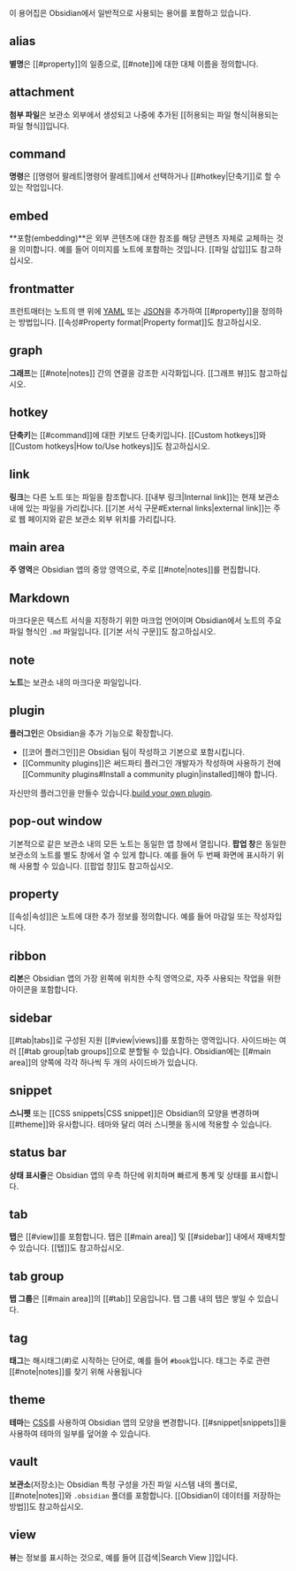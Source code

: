 이 용어집은 Obsidian에서 일반적으로 사용되는 용어를 포함하고 있습니다.

## alias

**별명**은 [[#property]]의 일종으로, [[#note]]에 대한 대체 이름을 정의합니다.

## attachment

**첨부 파일**은 보관소 외부에서 생성되고 나중에 추가된 [[허용되는 파일 형식|혀용되는 파일 형식]]입니다.

## command

**명령**은 [[명령어 팔레트|명령어 팔레트]]에서 선택하거나 [[#hotkey|단축기]]로 할 수 있는 작업입니다.

## embed

**포함(embedding)**은 외부 콘텐츠에 대한 참조를 해당 콘텐츠 자체로 교체하는 것을 의미합니다. 예를 들어 이미지를 노트에 포함하는 것입니다. [[파일 삽입]]도 참고하십시오.

## frontmatter

프런트매터는 노트의 맨 위에 [YAML](https://yaml.org/) 또는 [JSON](https://www.json.org/)을 추가하여 [[#property]]을 정의하는 방법입니다. [[속성#Property format|Property format]]도 참고하십시오.

## graph

**그래프**는 [[#note|notes]] 간의 연결을 강조한 시각화입니다. [[그래프 뷰]]도 참고하십시오.

## hotkey

**단축키**는 [[#command]]에 대한 키보드 단축키입니다. [[Custom hotkeys]]와 [[Custom hotkeys|How to/Use hotkeys]]도 참고하십시오.

## link

**링크**는 다른 노트 또는 파일을 참조합니다. [[내부 링크|Internal link]]는 현재 보관소 내에 있는 파일을 가리킵니다. [[기본 서식 구문#External links|external link]]는 주로 웹 페이지와 같은 보관소 외부 위치를 가리킵니다.

## main area

**주 영역**은 Obsidian 앱의 중앙 영역으로, 주로 [[#note|notes]]를 편집합니다.

## Markdown

마크다운은 텍스트 서식을 지정하기 위한 마크업 언어이며 Obsidian에서 노트의 주요 파일 형식인 `.md` 파일입니다. [[기본 서식 구문]]도 참고하십시오.

## note

**노트**는 보관소 내의 마크다운 파일입니다.

## plugin

**플러그인**은 Obsidian을 추가 기능으로 확장합니다.

- [[코어 플러그인]]은 Obsidian 팀이 작성하고 기본으로 포함시킵니다.
- [[Community plugins]]은 써드파티 플러그인 개발자가 작성하며 사용하기 전에 [[Community plugins#Install a community plugin|installed]]해야 합니다.

자신만의 플러그인을 만들수 있습니다.[build your own plugin](https://docs.obsidian.md/Plugins/Getting+started/Build+a+plugin).

## pop-out window

기본적으로 같은 보관소 내의 모든 노트는 동일한 앱 창에서 열립니다. **팝업 창**은 동일한 보관소의 노트를 별도 창에서 열 수 있게 합니다. 예를 들어 두 번째 화면에 표시하기 위해 사용할 수 있습니다. [[팝업 창]]도 참고하십시오.

## property

[[속성|속성]]은 노트에 대한 추가 정보를 정의합니다. 예를 들어 마감일 또는 작성자입니다.

## ribbon

**리본**은 Obsidian 앱의 가장 왼쪽에 위치한 수직 영역으로, 자주 사용되는 작업을 위한 아이콘을 포함합니다.

## sidebar

 [[#tab|tabs]]로 구성된 지원 [[#view|views]]를 포함하는 영역입니다. 사이드바는 여러 [[#tab group|tab groups]]으로 분할될 수 있습니다. Obsidian에는 [[#main area]]의 양쪽에 각각 하나씩 두 개의 사이드바가 있습니다.

## snippet

**스니펫** 또는 [[CSS snippets|CSS snippet]]은 Obsidian의 모양을 변경하며 [[#theme]]와 유사합니다. 테마와 달리 여러 스니펫을 동시에 적용할 수 있습니다.

## status bar

**상태 표시줄**은 Obsidian 앱의 우측 하단에 위치하며 빠르게 통계 및 상태를 표시합니다.

## tab

**탭**은 [[#view]]를 포함합니다. 탭은 [[#main area]] 및 [[#sidebar]] 내에서 재배치할 수 있습니다. [[탭]]도 참고하십시오.

## tab group

**탭 그룹**은 [[#main area]]의 [[#tab]] 모음입니다. 탭 그룹 내의 탭은 쌓일 수 있습니다.

## tag

**태그**는 해시태그(#)로 시작하는 단어로, 예를 들어 `#book`입니다. 태그는 주로 관련 [[#note|notes]]를 찾기 위해 사용됩니다

## theme

**테마**는 [CSS](https://developer.mozilla.org/en-US/docs/Web/CSS)를 사용하여 Obsidian 앱의 모양을 변경합니다. [[#snippet|snippets]]을 사용하여 테마의 일부를 덮어쓸 수 있습니다.

## vault

**보관소**(저장소)는 Obsidian 특정 구성을 가진 파일 시스템 내의 폴더로, [[#note|notes]]와 `.obsidian` 폴더를 포함합니다. [[Obsidian이 데이터를 저장하는 방법]]도 참고하십시오.

## view

**뷰**는 정보를 표시하는 것으로, 예를 들어 [[검색|Search View ]]입니다.


